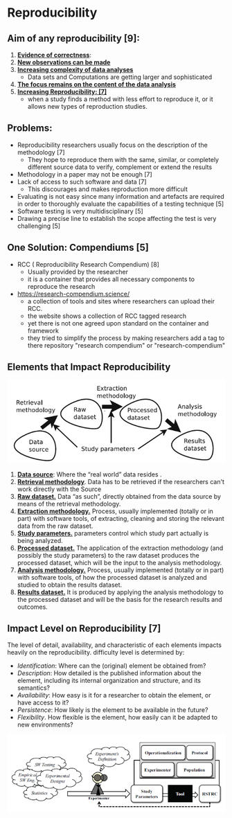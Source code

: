 # Reproducibility

## Aim of any reproducibility [9]:

1.  **<u>Evidence of correctness</u>**:
2.  **<u>New observations can be made</u>**
3.  **<u>Increasing complexity of data analyses</u>** 
    - Data sets and Computations are getting larger and sophisticated
4.  **<u>The focus remains on the content of the data analysis</u>** 
5.  **<u>Increasing Reproducibility: [7]</u>**
    - when a study finds a method with less effort to reproduce it, or it allows new types of reproduction studies. 

## Problems:
- Reproducibility researchers usually focus on the description of the methodology [7]
	- They hope to reproduce them with the same, similar, or completely different source data to verify, complement or extend the results
- Methodology in a paper may not be enough [7]
- Lack of access to such software and data [7]
  - This discourages and makes reproduction more difficult
- Evaluating is not easy since many information and artefacts are required in order to thoroughly evaluate the capabilities of a testing technique [5]
- Software testing is very multidisciplinary [5]
- Drawing a precise line to establish the scope affecting the test is very challenging [5]

## One Solution: Compendiums [5]
- RCC ( Reproducibility Research Compendium) [8]
	- Usually provided by the researcher
	- it is a container that provides all necessary components to reproduce the research
- https://research-compendium.science/ 
	- a collection of tools and sites where researchers can upload their RCC. 
	- the website shows a collection of RCC tagged research
	- yet there is not one agreed upon standard on the container and framework 
	- they tried to simplify the process by making researchers add a tag to there repository "research compendium" or "research-compendium"

## Elements that Impact Reproducibility

![Fig. 3 Elements with an impact on reproducibility, organized according to their relationships during the research process (7)](./reproducibilityElements.bmp)

1. **<u>Data source</u>**: Where the “real world” data resides .
2. **<u>Retrieval methodology</u>**. Data has to be retrieved if the researchers can't work directly with the Source
3. **<u>Raw dataset.</u>** Data “as such”, directly obtained from the data source by means of the retrieval methodology. 
4. **<u>Extraction methodology.</u>** Process, usually implemented (totally or in part) with software tools, of extracting, cleaning and storing the relevant data from the raw dataset.
5. **<u>Study parameters.</u>**  parameters control which study part actually is being analyzed. 
6. **<u>Processed dataset.</u>** The application of the extraction methodology (and possibly the study parameters) to the raw dataset produces the processed dataset, which will be the input to the analysis methodology. 
7. **<u>Analysis methodology.</u>** Process, usually implemented (totally or in part) with software tools, of how the processed dataset is analyzed and studied to obtain the results dataset.
8. **<u>Results dataset.</u>** It is produced by applying the analysis methodology to the processed dataset and will be the basis for the research results and outcomes. 

## Impact Level on Reproducibility [7]
The level of detail, availability, and characteristic  of each elements impacts heavily on the reproducibility.
difficulty level is determined by:

- *Identification*: Where can the (original) element be obtained from?
- *Description*: How detailed is the published information about the element, including its internal organization and structure, and its semantics?
-  *Availability*: How easy is it for a researcher to obtain the element, or have access to it?
- *Persistence*: How likely is the element to be available in the future?
- *Flexibility*. How flexible is the element, how easily can it be adapted to new environments?

![Fig. 4. Proposed reproducible research initiative for evaluation (7)](./RSTRCfig1.png)
